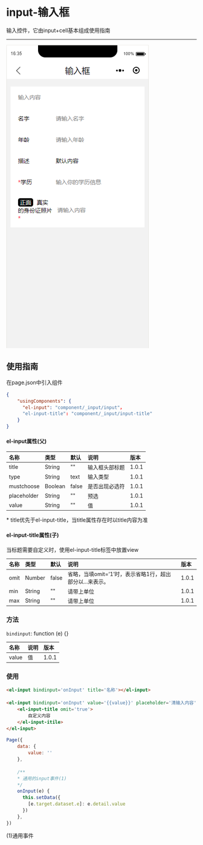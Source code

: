 # input-输入框

输入控件，它由input+cell基本组成使用指南

---

![](/assets/input01.png)

## 使用指南

在page.json中引入组件

```json
{
    "usingComponents": {
      "el-input": "component/_input/input"，
      "el-input-title": "component/_input/input-title"
    }
}
```

#### el-input属性\(父\)

| 名称 | 类型 | 默认 | 说明 | 版本 |
| :--- | :--- | :--- | :--- | :--- |
| title | String | "" | 输入框头部标题 | 1.0.1 |
| type | String | text | 输入类型 | 1.0.1 |
| mustchoose | Boolean | false | 是否出现必选符 | 1.0.1 |
| placeholder | String | "" | 预选 | 1.0.1 |
| value | String | "" | 值 | 1.0.1 |

\* title优先于el-input-title，当title属性存在时以title内容为准

#### el-input-title属性\(子\)

当标题需要自定义时，使用el-input-title标签中放置view

| 名称 | 类型 | 默认 | 说明 | 版本 |
| :--- | :--- | :--- | :--- | :--- |
| omit | Number | false | 省略，当填omit=‘1’时，表示省略1行，超出部分以...来表示。 | 1.0.1 |
| min | String | "" | 请带上单位 | 1.0.1 |
| max | String | "" | 请带上单位 | 1.0.1 |

### 方法

`bindinput`: function \(e\) {}

| 名称 | 说明 | 版本 |
| :--- | :--- | :--- |
| value | 值 | 1.0.1 |

### 使用

```html
<el-input bindinput='onInput' title='名称'></el-input>

<el-input bindinput='onInput' value='{{value}}' placeholder='清输入内容' data-e='value'>
    <el-input-title omit='true'>
        自定义内容
    </el-input-itile>
</el-input>
```

```js
Page({
    data: {
        value: ''
    },
    
    /**
    * 通用的input事件(1)
    */
    onInput(e) {
      this.setData({
        [e.target.dataset.e]: e.detail.value
      })
    },
})
```

\(1\)通用事件

